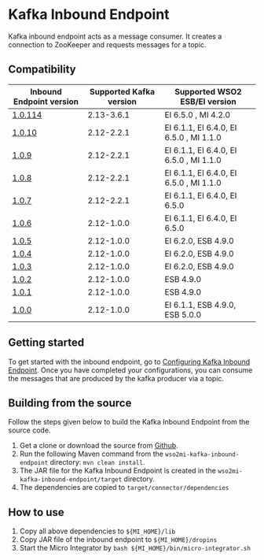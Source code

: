 # Kafka Inbound Endpoint

Kafka inbound endpoint acts as a message consumer. It creates a connection to ZooKeeper and requests messages for a topic.

## Compatibility

| Inbound Endpoint version                                                                                  | Supported Kafka version | Supported WSO2 ESB/EI version            |
|-----------------------------------------------------------------------------------------------------------|-------------------------|------------------------------------------|
| [1.0.114](https://github.com/wso2-extensions/esb-inbound-kafka/tree/org.apache.synapse.kafka.poll-1.0.10) | 2.13-3.6.1               | EI 6.5.0  , MI 4.2.0                     |
| [1.0.10](https://github.com/wso2-extensions/esb-inbound-kafka/tree/org.apache.synapse.kafka.poll-1.0.10)  | 2.12-2.2.1              | EI 6.1.1, EI 6.4.0, EI 6.5.0  , MI 1.1.0 |
| [1.0.9](https://github.com/wso2-extensions/esb-inbound-kafka/tree/v1.0.9)                                 | 2.12-2.2.1              | EI 6.1.1, EI 6.4.0, EI 6.5.0  , MI 1.1.0 |
| [1.0.8](https://github.com/wso2-extensions/esb-inbound-kafka/tree/v1.0.8)                                 | 2.12-2.2.1              | EI 6.1.1, EI 6.4.0, EI 6.5.0  , MI 1.1.0 |
| [1.0.7](https://github.com/wso2-extensions/esb-inbound-kafka/tree/org.apache.synapse.kafka.poll-1.0.7)    | 2.12-2.2.1              | EI 6.1.1, EI 6.4.0, EI 6.5.0             |
| [1.0.6](https://github.com/wso2-extensions/esb-inbound-kafka/tree/org.apache.synapse.kafka.poll-1.0.6)    | 2.12-1.0.0              | EI 6.1.1, EI 6.4.0, EI 6.5.0             |
| [1.0.5](https://github.com/wso2-extensions/esb-inbound-kafka/tree/org.apache.synapse.kafka.poll-1.0.5)    | 2.12-1.0.0              | EI 6.2.0, ESB 4.9.0                      |
| [1.0.4](https://github.com/wso2-extensions/esb-inbound-kafka/tree/org.apache.synapse.kafka.poll-1.0.4)    | 2.12-1.0.0              | EI 6.2.0, ESB 4.9.0                      |
| [1.0.3](https://github.com/wso2-extensions/esb-inbound-kafka/tree/org.apache.synapse.kafka.poll-1.0.3)    | 2.12-1.0.0              | EI 6.2.0, ESB 4.9.0                      |
| [1.0.2](https://github.com/wso2-extensions/esb-inbound-kafka/tree/org.apache.synapse.kafka.poll-1.0.2)    | 2.12-1.0.0              | ESB 4.9.0                                |
| [1.0.1](https://github.com/wso2-extensions/esb-inbound-kafka/tree/org.apache.synapse.kafka.poll-1.0.1)    | 2.12-1.0.0              | ESB 4.9.0                                |
| [1.0.0](https://github.com/wso2-extensions/esb-inbound-kafka/tree/org.apache.synapse.kafka.poll-1.0.0)    | 2.12-1.0.0              | EI 6.1.1, ESB 4.9.0, ESB 5.0.0           |

## Getting started

To get started with the inbound endpoint, go to [Configuring Kafka Inbound Endpoint](docs/config.md). Once you have completed your configurations, you can consume the messages that are produced by the kafka producer via a topic.   

## Building from the source

Follow the steps given below to build the Kafka Inbound Endpoint from the source code.

1. Get a clone or download the source from [Github](https://github.com/wso2-extensions/esb-inbound-kafka).
2. Run the following Maven command from the `wso2mi-kafka-inbound-endpoint` directory: `mvn clean install`.
3. The JAR file for the Kafka Inbound Endpoint is created in the `wso2mi-kafka-inbound-endpoint/target` directory.
4. The dependencies are copied to `target/connector/dependencies`


## How to use

1. Copy all above dependencies to `${MI_HOME}/lib`
2. Copy JAR file of the inbound endpoint to `${MI_HOME}/dropins`
3. Start the Micro Integrator by `bash ${MI_HOME}/bin/micro-integrator.sh`